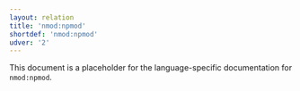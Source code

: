 ```yaml
---
layout: relation
title: 'nmod:npmod'
shortdef: 'nmod:npmod'
udver: '2'
---
```


This document is a placeholder for the language-specific documentation
for `nmod:npmod`.

